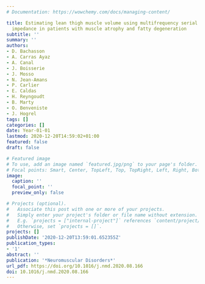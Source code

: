 ```yaml
---
# Documentation: https://wowchemy.com/docs/managing-content/

title: Estimating lean thigh muscle volume using multifrequency serial bioelectrical
  impedance in patients with muscle atrophy and fatty degeneration
subtitle: ''
summary: ''
authors:
- D. Bachasson
- A. Carras Ayaz
- A. Canal
- J. Boisserie
- J. Mosso
- N. Jean-Amans
- P. Carlier
- E. Caldas
- H. Reyngoudt
- B. Marty
- O. Benveniste
- J. Hogrel
tags: []
categories: []
date: Year-01-01
lastmod: 2020-12-20T14:59:02+01:00
featured: false
draft: false

# Featured image
# To use, add an image named `featured.jpg/png` to your page's folder.
# Focal points: Smart, Center, TopLeft, Top, TopRight, Left, Right, BottomLeft, Bottom, BottomRight.
image:
  caption: ''
  focal_point: ''
  preview_only: false

# Projects (optional).
#   Associate this post with one or more of your projects.
#   Simply enter your project's folder or file name without extension.
#   E.g. `projects = ["internal-project"]` references `content/project/deep-learning/index.md`.
#   Otherwise, set `projects = []`.
projects: []
publishDate: '2020-12-20T13:59:01.652355Z'
publication_types:
- '1'
abstract: ''
publication: '*Neuromuscular Disorders*'
url_pdf: https://doi.org/10.1016/j.nmd.2020.08.166
doi: 10.1016/j.nmd.2020.08.166
---
```

